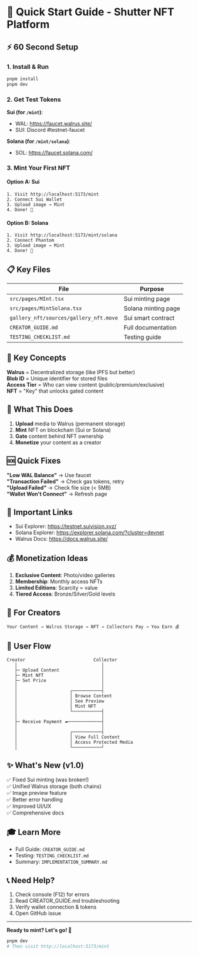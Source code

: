 # 🚀 Quick Start Guide - Shutter NFT Platform

## ⚡ 60 Second Setup

### 1. Install & Run
```bash
pnpm install
pnpm dev
```

### 2. Get Test Tokens

**Sui (for `/mint`)**:
- WAL: https://faucet.walrus.site/
- SUI: Discord #testnet-faucet

**Solana (for `/mint/solana`)**:
- SOL: https://faucet.solana.com/

### 3. Mint Your First NFT

#### Option A: Sui
```
1. Visit http://localhost:5173/mint
2. Connect Sui Wallet
3. Upload image → Mint
4. Done! 🎉
```

#### Option B: Solana
```
1. Visit http://localhost:5173/mint/solana
2. Connect Phantom
3. Upload image → Mint
4. Done! 🎉
```

## 📋 Key Files

| File | Purpose |
|------|---------|
| `src/pages/MInt.tsx` | Sui minting page |
| `src/pages/MintSolana.tsx` | Solana minting page |
| `gallery_nft/sources/gallery_nft.move` | Sui smart contract |
| `CREATOR_GUIDE.md` | Full documentation |
| `TESTING_CHECKLIST.md` | Testing guide |

## 🔑 Key Concepts

**Walrus** = Decentralized storage (like IPFS but better)  
**Blob ID** = Unique identifier for stored files  
**Access Tier** = Who can view content (public/premium/exclusive)  
**NFT** = "Key" that unlocks gated content

## 🎯 What This Does

1. **Upload** media to Walrus (permanent storage)
2. **Mint** NFT on blockchain (Sui or Solana)
3. **Gate** content behind NFT ownership
4. **Monetize** your content as a creator

## 🆘 Quick Fixes

**"Low WAL Balance"** → Use faucet  
**"Transaction Failed"** → Check gas tokens, retry  
**"Upload Failed"** → Check file size (< 5MB)  
**"Wallet Won't Connect"** → Refresh page  

## 🔗 Important Links

- Sui Explorer: https://testnet.suivision.xyz/
- Solana Explorer: https://explorer.solana.com/?cluster=devnet
- Walrus Docs: https://docs.walrus.site/

## 💰 Monetization Ideas

1. **Exclusive Content**: Photo/video galleries
2. **Membership**: Monthly access NFTs
3. **Limited Editions**: Scarcity = value
4. **Tiered Access**: Bronze/Silver/Gold levels

## 🎨 For Creators

```
Your Content → Walrus Storage → NFT → Collectors Pay → You Earn 💰
```

## 📱 User Flow

```
Creator                          Collector
   │                                │
   ├─ Upload Content                │
   ├─ Mint NFT                      │
   ├─ Set Price                     │
   │                                │
   │                    ┌───────────┤
   │                    │ Browse Content
   │                    │ See Preview
   │                    │ Mint NFT
   │                    └───────────┤
   │                                │
   ├─ Receive Payment ◄─────────────┤
   │                                │
   │                    ┌───────────┤
   │                    │ View Full Content
   │                    │ Access Protected Media
   │                    └───────────┘
```

## ✨ What's New (v1.0)

✅ Fixed Sui minting (was broken!)  
✅ Unified Walrus storage (both chains)  
✅ Image preview feature  
✅ Better error handling  
✅ Improved UI/UX  
✅ Comprehensive docs  

## 🎓 Learn More

- Full Guide: `CREATOR_GUIDE.md`
- Testing: `TESTING_CHECKLIST.md`
- Summary: `IMPLEMENTATION_SUMMARY.md`

## 📞 Need Help?

1. Check console (F12) for errors
2. Read CREATOR_GUIDE.md troubleshooting
3. Verify wallet connection & tokens
4. Open GitHub issue

---

**Ready to mint? Let's go! 🚀**

```bash
pnpm dev
# Then visit http://localhost:5173/mint
```
